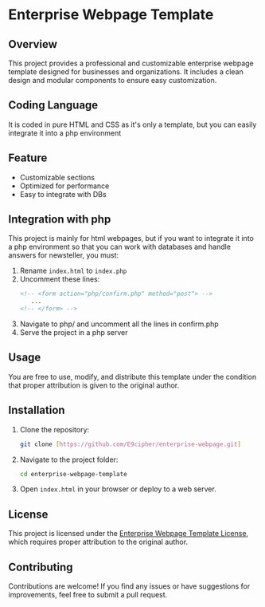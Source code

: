 # Enterprise Webpage Template

## Overview
This project provides a professional and customizable enterprise webpage template designed for businesses and organizations. It includes a clean design and modular components to ensure easy customization.

## Coding Language
It is coded in pure HTML and CSS as it's only a template, but you can easily integrate it into a php environment

## Feature
- Customizable sections
- Optimized for performance
- Easy to integrate with DBs

## Integration with php
This project is mainly for html webpages, but if you want to integrate it into a php environment so that you can work with databases and handle answers for newsteller, you must:

1. Rename `index.html` to `index.php`
2. Uncomment these lines:
   ```html
   <!-- <form action="php/confirm.php" method="post"> -->
      ...
   <!-- </form> -->
3. Navigate to php/ and uncomment all the lines in confirm.php
4. Serve the project in a php server

## Usage
You are free to use, modify, and distribute this template under the condition that proper attribution is given to the original author.

## Installation
1. Clone the repository:
   ```bash
   git clone [https://github.com/E9cipher/enterprise-webpage.git]
   ```
2. Navigate to the project folder:
   ```bash
   cd enterprise-webpage-template
   ```
3. Open `index.html` in your browser or deploy to a web server.

## License
This project is licensed under the [Enterprise Webpage Template License](LICENSE), which requires proper attribution to the original author.

## Contributing
Contributions are welcome! If you find any issues or have suggestions for improvements, feel free to submit a pull request.
